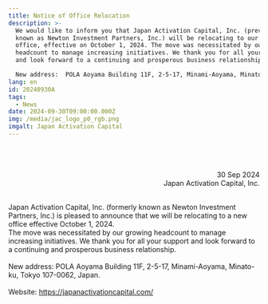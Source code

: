 ```yaml
---
title: Notice of Office Relocation
description: >-
  We would like to inform you that Japan Activation Capital, Inc. (previously
  known as Newton Investment Partners, Inc.) will be relocating to our new
  office, effective on October 1, 2024. The move was necessitated by our growing
  headcount to manage increasing initiatives. We thank you for all your support
  and look forward to a continuing and prosperous business relationship.

  New address:  POLA Aoyama Building 11F, 2-5-17, Minami-Aoyama, Minato-ku, Tokyo 107-0062, Japan
lang: en
id: 20240930A
tags:
  - News
date: 2024-09-30T09:00:00.000Z
img: /media/jac_logo_p0_rgb.png
imgalt: Japan Activation Capital
---
```

<div style="text-align: right;">
<br><br><br>
30 Sep 2024<br>Japan Activation Capital, Inc.
</div>

\
Japan Activation Capital, Inc. (formerly known as Newton Investment Partners,
Inc.) is pleased to announce that we will be relocating to a new office
effective October 1, 2024.\
The move was necessitated by our growing headcount to manage increasing
initiatives. We thank you for all your support and look forward to a continuing
and prosperous business relationship.\
\
New address: POLA Aoyama Building 11F, 2-5-17, Minami-Aoyama, Minato-ku, Tokyo
107-0062, Japan.\
\
Website: <https://japanactivationcapital.com/>

